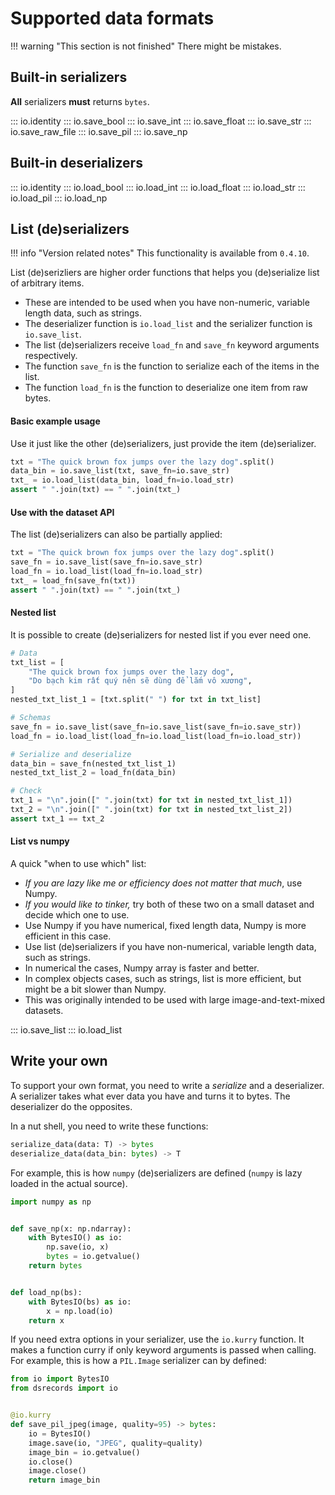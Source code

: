 # Supported data formats

!!! warning "This section is not finished"
    There might be mistakes.

## Built-in serializers

**All** serializers **must** returns `bytes`.

::: io.identity
::: io.save_bool
::: io.save_int
::: io.save_float
::: io.save_str
::: io.save_raw_file
::: io.save_pil
::: io.save_np

## Built-in deserializers

::: io.identity
::: io.load_bool
::: io.load_int
::: io.load_float
::: io.load_str
::: io.load_pil
::: io.load_np

## List (de)serializers

!!! info "Version related notes"
    This functionality is available from `0.4.10`.

List (de)serizliers are higher order functions that helps you (de)serialize list of arbitrary items.

- These are intended to be used when you have non-numeric, variable length data, such as strings.
- The deserializer function is `io.load_list` and the serializer function is `io.save_list`.
- The list (de)serializers receive `load_fn` and `save_fn` keyword arguments respectively.
- The function `save_fn` is the function to serialize each of the items in the list.
- The function `load_fn` is the function to deserialize one item from raw bytes.

#### Basic example usage

Use it just like the other (de)serializers, just provide the item (de)serializer.
```python
txt = "The quick brown fox jumps over the lazy dog".split()
data_bin = io.save_list(txt, save_fn=io.save_str)
txt_ = io.load_list(data_bin, load_fn=io.load_str)
assert " ".join(txt) == " ".join(txt_)
```

#### Use with the dataset API

The list (de)serializers can also be partially applied:

```python
txt = "The quick brown fox jumps over the lazy dog".split()
save_fn = io.save_list(save_fn=io.save_str)
load_fn = io.load_list(load_fn=io.load_str)
txt_ = load_fn(save_fn(txt))
assert " ".join(txt) == " ".join(txt_)
```

#### Nested list

It is possible to create (de)serializers for nested list if you ever need one.
```python
# Data
txt_list = [
    "The quick brown fox jumps over the lazy dog",
    "Do bạch kim rất quý nên sẽ dùng để lắm vô xương",
]
nested_txt_list_1 = [txt.split(" ") for txt in txt_list]

# Schemas
save_fn = io.save_list(save_fn=io.save_list(save_fn=io.save_str))
load_fn = io.load_list(load_fn=io.load_list(load_fn=io.load_str))

# Serialize and deserialize
data_bin = save_fn(nested_txt_list_1)
nested_txt_list_2 = load_fn(data_bin)

# Check
txt_1 = "\n".join([" ".join(txt) for txt in nested_txt_list_1])
txt_2 = "\n".join([" ".join(txt) for txt in nested_txt_list_2])
assert txt_1 == txt_2
```

#### List vs numpy

A quick "when to use which" list:

- *If you are lazy like me or efficiency does not matter that much*, use Numpy.
- *If you would like to tinker,* try both of these two on a small dataset and decide which one to use.
- Use Numpy if you have numerical, fixed length data, Numpy is more efficient in this case.
- Use list (de)serializers if you have non-numerical, variable length data, such as strings.
- In numerical the cases, Numpy array is faster and better.
- In complex objects cases, such as strings, list is more efficient, but might be a bit slower than Numpy.
- This was originally intended to be used with large image-and-text-mixed datasets.


::: io.save_list
::: io.load_list

## Write your own

To support your own format, you need to write a *serialize* and a deserializer.
A serializer takes what ever data you have and turns it to bytes.
The deserializer do the opposites.

In a nut shell, you need to write these functions:

```python
serialize_data(data: T) -> bytes
deserialize_data(data_bin: bytes) -> T
```

For example, this is how `numpy` (de)serializers are defined (`numpy` is lazy loaded in the actual source).
```python
import numpy as np


def save_np(x: np.ndarray):
    with BytesIO() as io:
        np.save(io, x)
        bytes = io.getvalue()
    return bytes


def load_np(bs):
    with BytesIO(bs) as io:
        x = np.load(io)
    return x
```

If you need extra options in your serializer, use the `io.kurry` function.
It makes a function curry if only keyword arguments is passed when calling.
For example, this is how a `PIL.Image` serializer can by defined:

```python
from io import BytesIO
from dsrecords import io


@io.kurry
def save_pil_jpeg(image, quality=95) -> bytes:
    io = BytesIO()
    image.save(io, "JPEG", quality=quality)
    image_bin = io.getvalue()
    io.close()
    image.close()
    return image_bin
```

